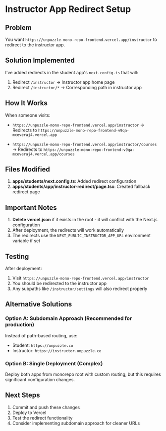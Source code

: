 # Instructor App Redirect Setup

## Problem
You want `https://unpuzzle-mono-repo-frontend.vercel.app/instructor` to redirect to the instructor app.

## Solution Implemented
I've added redirects in the student app's `next.config.ts` that will:
1. Redirect `/instructor` → Instructor app home page
2. Redirect `/instructor/*` → Corresponding path in instructor app

## How It Works
When someone visits:
- `https://unpuzzle-mono-repo-frontend.vercel.app/instructor` 
  → Redirects to `https://unpuzzle-mono-repo-frontend-v9qa-mceveraj4.vercel.app`

- `https://unpuzzle-mono-repo-frontend.vercel.app/instructor/courses`
  → Redirects to `https://unpuzzle-mono-repo-frontend-v9qa-mceveraj4.vercel.app/courses`

## Files Modified
1. **apps/students/next.config.ts**: Added redirect configuration
2. **apps/students/app/instructor-redirect/page.tsx**: Created fallback redirect page

## Important Notes
1. **Delete vercel.json** if it exists in the root - it will conflict with the Next.js configuration
2. After deployment, the redirects will work automatically
3. The redirects use the `NEXT_PUBLIC_INSTRUCTOR_APP_URL` environment variable if set

## Testing
After deployment:
1. Visit `https://unpuzzle-mono-repo-frontend.vercel.app/instructor`
2. You should be redirected to the instructor app
3. Any subpaths like `/instructor/settings` will also redirect properly

## Alternative Solutions

### Option A: Subdomain Approach (Recommended for production)
Instead of path-based routing, use:
- Student: `https://unpuzzle.co`
- Instructor: `https://instructor.unpuzzle.co`

### Option B: Single Deployment (Complex)
Deploy both apps from monorepo root with custom routing, but this requires significant configuration changes.

## Next Steps
1. Commit and push these changes
2. Deploy to Vercel
3. Test the redirect functionality
4. Consider implementing subdomain approach for cleaner URLs